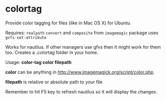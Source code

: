 colortag
========

Provide color tagging for files (like in Mac OS X) for Ubuntu. 

Requires: 
  `realpath`
  `convert` and `composite` from `imagemagic` package
  uses `gvfs-set-attribute`

Works for nautilus. If other managers use gfvs then it might work for them too. 
Creates a .colortag folder in your home. 

Usage: __color-tag color filepath__

__color__ can be anything in http://www.imagemagick.org/script/color.php

__filepath__ is relative or absolute path to your file

Remember to hit F5 key to refresh nautilus so it will display the changes.


